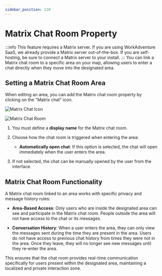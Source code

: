 ```yaml
---
sidebar_position: 110
---
```


# Matrix Chat Room Property

:::info
This feature requires a Matrix server. If you are using WorkAdventure SaaS, we already provide a Matrix server out-of-the-box. If you are self-hosting, be sure to connect a Matrix server to your install.
:::
You can link a Matrix chat room to a specific area on your map, allowing users to enter a chat directly when they move into the designated area.

## Setting a Matrix Chat Room Area

When editing an area, you can add the Matrix chat room property by clicking on the "Matrix chat" icon.

![Matrix Chat Icon](../../images/editor/matrix-chat-zone/matrix-chat-zone-1.png)

![Matrix Chat Room](../../images/editor/matrix-chat-zone/matrix-chat-zone-2.png)

1. You must define a **display name** for the Matrix chat room.
2. Choose how the chat room is triggered when entering the area:

   - **Automatically open chat**: If this option is selected, the chat will open immediately when the user enters the area.

3. If not selected, the chat can be manually opened by the user from the interface.

## Matrix Chat Room Functionality

A Matrix chat room linked to an area works with specific privacy and message history rules:

- **Area-Based Access**: Only users who are inside the designated area can see and participate in the Matrix chat room. People outside the area will not have access to the chat or its messages.
  
- **Conversation History**: When a user enters the area, they can only view the messages sent during the time they are present in the area. Users do not have access to previous chat history from times they were not in the area. Once they leave, they will no longer see new messages until they re-enter the area.

This ensures that the chat room provides real-time communication specifically for users present within the designated area, maintaining a localized and private interaction zone.

